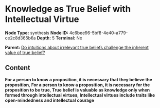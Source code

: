 # Knowledge as True Belief with Intellectual Virtue

**Node Type:** synthesis
**Node ID:** 4c6bee96-5bf8-4e40-a779-ce2c8d365b6a
**Depth:** 5
**Terminal:** No

**Parent:** [Do intuitions about irrelevant true beliefs challenge the inherent value of true belief?](do-intuitions-about-irrelevant-true-beliefs-challenge-the-inherent-value-of-true-belief-antithesis-96c069bb-f496-487e-b218-c5c80963a204.md)

## Content

**For a person to know a proposition, it is necessary that they believe the proposition**, **For a person to know a proposition, it is necessary for the proposition to be true**, **True belief is valuable as knowledge only when formed through intellectual virtues**, **Intellectual virtues include traits like open-mindedness and intellectual courage**
